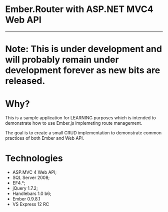 Ember.Router with ASP.NET MVC4 Web API
======================================
--------------------------------------

Note: This is under development and will probably remain under development forever as new bits are released.
=====


Why?
=====
This is a sample application for LEARNING purposes which is intended to demonstrate 
how to use Ember.js implemeting route management.

The goal is to create a small CRUD implementation to demonstrate common practices of both Ember and Web API.

Technologies
============
- ASP.MVC 4 Web API;
- SQL Server 2008;
- EF4.*;
- jQuery 1.7.2;
- Handlebars 1.0 b6;
- Ember 0.9.8.1
- VS Express 12 RC
